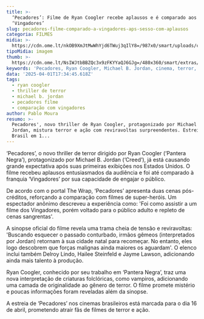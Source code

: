 ```yaml
---
title: >-
  ‘Pecadores’: Filme de Ryan Coogler recebe aplausos e é comparado aos
  ‘Vingadores’
slug: pecadores-filme-comparado-a-vingadores-aps-sesso-com-aplausos
categoria: FILMES
midia: >-
  https://cdn.ome.lt/nkOB9XmJtMwWhYjd6TWuj3qIlY8=/987x0/smart/uploads/conteudo/fotos/OMELETE_CAPA_-_2025-04-01T135142.527.png
tipoMidia: imagem
thumb: >-
  https://cdn.ome.lt/NsIWJtbBBZQc3x9zFKYYaQJ6GJg=/480x360/smart/extras/conteudos/omelete_THUMB_-_2025-04-01T135130.251.png
keywords: 'Pecadores, Ryan Coogler, Michael B. Jordan, cinema, terror, Vingadores'
data: '2025-04-01T17:34:45.618Z'
tags:
  - ryan coogler
  - thriller de terror
  - michael b. jordan
  - pecadores filme
  - comparação com vingadores
author: Pablo Moura
resumo: >-
  Pecadores', novo thriller de Ryan Coogler, protagonizado por Michael B.
  Jordan, mistura terror e ação com reviravoltas surpreendentes. Estreia no
  Brasil em 1...
---
```


‘Pecadores’, o novo thriller de terror dirigido por Ryan Coogler (‘Pantera Negra’), protagonizado por Michael B. Jordan (‘Creed’), já está causando grande expectativa após suas primeiras exibições nos Estados Unidos. O filme recebeu aplausos entusiasmados da audiência e foi até comparado à franquia ‘Vingadores’ por sua capacidade de engajar o público.

De acordo com o portal The Wrap, ‘Pecadores’ apresenta duas cenas pós-créditos, reforçando a comparação com filmes de super-heróis. Um espectador anônimo descreveu a experiência como: 'Foi como assistir a um filme dos Vingadores, porém voltado para o público adulto e repleto de cenas sangrentas'.

A sinopse oficial do filme revela uma trama cheia de tensão e reviravoltas: 'Buscando esquecer o passado conturbado, irmãos gêmeos (interpretados por Jordan) retornam à sua cidade natal para recomeçar. No entanto, eles logo descobrem que forças malignas ainda maiores os aguardam'. O elenco inclui também Delroy Lindo, Hailee Steinfeld e Jayme Lawson, adicionando ainda mais talento à produção.

Ryan Coogler, conhecido por seu trabalho em ‘Pantera Negra’, traz uma nova interpretação de criaturas folclóricas, como vampiros, adicionando uma camada de originalidade ao gênero de terror. O filme promete mistério e poucas informações foram reveladas além da sinopse.

A estreia de ‘Pecadores’ nos cinemas brasileiros está marcada para o dia 16 de abril, prometendo atrair fãs de filmes de terror e ação.

